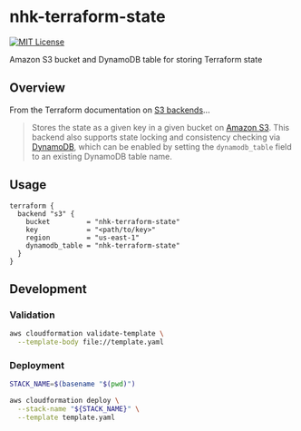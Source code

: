 # nhk-terraform-state

[![MIT License](https://img.shields.io/badge/License-MIT-blue.svg)](https://github.com/NickolasHKraus/static-website-com/blob/master/LICENSE)

Amazon S3 bucket and DynamoDB table for storing Terraform state

## Overview

From the Terraform documentation on [S3 backends](https://www.terraform.io/language/settings/backends/s3)...

>Stores the state as a given key in a given bucket on [Amazon S3](https://aws.amazon.com/s3). This backend also supports state locking and consistency checking via [DynamoDB](https://aws.amazon.com/dynamodb), which can be enabled by setting the `dynamodb_table` field to an existing DynamoDB table name.

## Usage

```hcl
terraform {
  backend "s3" {
    bucket         = "nhk-terraform-state"
    key            = "<path/to/key>"
    region         = "us-east-1"
    dynamodb_table = "nhk-terraform-state"
  }
}
```

## Development

### Validation

```bash
aws cloudformation validate-template \
  --template-body file://template.yaml
```

### Deployment

```bash
STACK_NAME=$(basename "$(pwd)")
```

```bash
aws cloudformation deploy \
  --stack-name "${STACK_NAME}" \
  --template template.yaml
```
